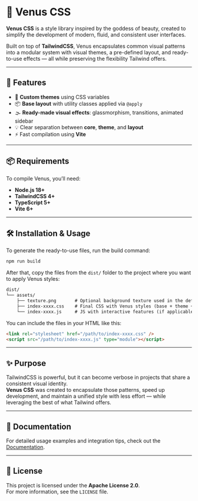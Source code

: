 # 🌸 Venus CSS

**Venus CSS** is a style library inspired by the goddess of beauty, created to simplify the development of modern, fluid, and consistent user interfaces.

Built on top of **TailwindCSS**, Venus encapsulates common visual patterns into a modular system with visual themes, a pre-defined layout, and ready-to-use effects — all while preserving the flexibility Tailwind offers.

---

## 🚀 Features

- 🎨 **Custom themes** using CSS variables
- 📦 **Base layout** with utility classes applied via `@apply`
- 🌫️ **Ready-made visual effects**: glassmorphism, transitions, animated sidebar
- 💡 Clear separation between **core**, **theme**, and **layout**
- ⚡ Fast compilation using **Vite**

---

## 📦 Requirements

To compile Venus, you’ll need:

- **Node.js 18+**
- **TailwindCSS 4+**
- **TypeScript 5+**
- **Vite 6+**

---

## 🛠️ Installation & Usage

To generate the ready-to-use files, run the build command:

```bash
npm run build
```

After that, copy the files from the `dist/` folder to the project where you want to apply Venus styles:

```txt
dist/
└── assets/
    ├── texture.png       # Optional background texture used in the default theme
    ├── index-xxxx.css    # Final CSS with Venus styles (base + theme + layout)
    └── index-xxxx.js     # JS with interactive features (if applicable)
```

You can include the files in your HTML like this:

```html
<link rel="stylesheet" href="/path/to/index-xxxx.css" />
<script src="/path/to/index-xxxx.js" type="module"></script>
```

---

## ✨ Purpose

TailwindCSS is powerful, but it can become verbose in projects that share a consistent visual identity.  
**Venus CSS** was created to encapsulate those patterns, speed up development, and maintain a unified style with less effort — while leveraging the best of what Tailwind offers.


---

## 📘 Documentation

For detailed usage examples and integration tips, check out the [Documentation](./DOCUMENTATION.md).


---

## 📄 License

This project is licensed under the **Apache License 2.0**.  
For more information, see the `LICENSE` file.
```
